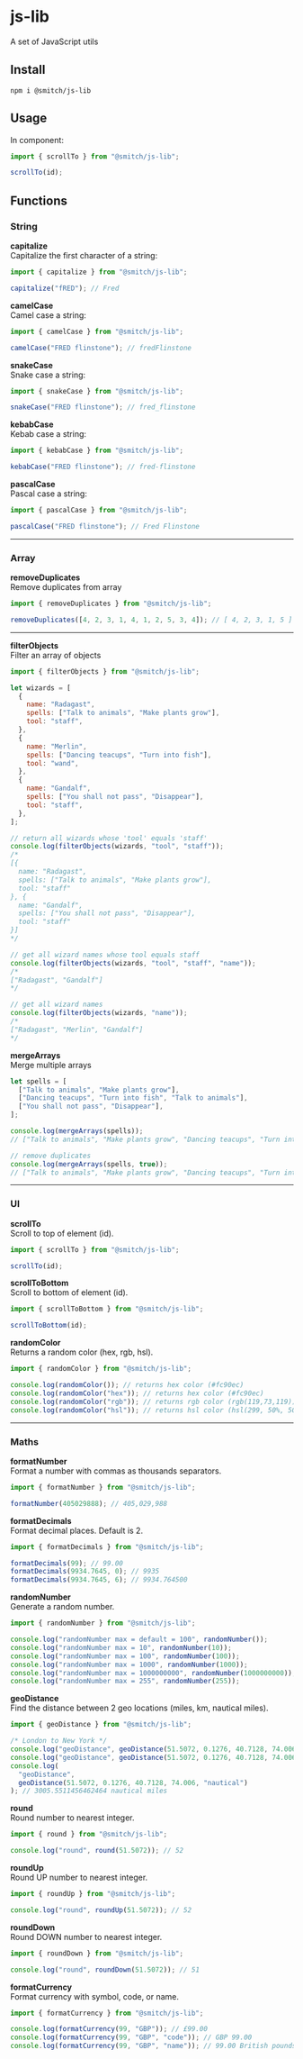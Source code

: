 # js-lib

A set of JavaScript utils

## Install

```shell
npm i @smitch/js-lib
```

## Usage

In component:

```js
import { scrollTo } from "@smitch/js-lib";

scrollTo(id);
```

## Functions

### String

**capitalize**  
Capitalize the first character of a string:

```js
import { capitalize } from "@smitch/js-lib";

capitalize("fRED"); // Fred
```

**camelCase**  
Camel case a string:

```js
import { camelCase } from "@smitch/js-lib";

camelCase("FRED flinstone"); // fredFlinstone
```

**snakeCase**  
Snake case a string:

```js
import { snakeCase } from "@smitch/js-lib";

snakeCase("FRED flinstone"); // fred_flinstone
```

**kebabCase**  
Kebab case a string:

```js
import { kebabCase } from "@smitch/js-lib";

kebabCase("FRED flinstone"); // fred-flinstone
```

**pascalCase**  
Pascal case a string:

```js
import { pascalCase } from "@smitch/js-lib";

pascalCase("FRED flinstone"); // Fred Flinstone
```

---

### Array

**removeDuplicates**  
Remove duplicates from array

```js
import { removeDuplicates } from "@smitch/js-lib";

removeDuplicates([4, 2, 3, 1, 4, 1, 2, 5, 3, 4]); // [ 4, 2, 3, 1, 5 ]
```

---

**filterObjects**  
Filter an array of objects

```js
import { filterObjects } from "@smitch/js-lib";

let wizards = [
  {
    name: "Radagast",
    spells: ["Talk to animals", "Make plants grow"],
    tool: "staff",
  },
  {
    name: "Merlin",
    spells: ["Dancing teacups", "Turn into fish"],
    tool: "wand",
  },
  {
    name: "Gandalf",
    spells: ["You shall not pass", "Disappear"],
    tool: "staff",
  },
];

// return all wizards whose 'tool' equals 'staff'
console.log(filterObjects(wizards, "tool", "staff"));
/*
[{
  name: "Radagast",
  spells: ["Talk to animals", "Make plants grow"],
  tool: "staff"
}, {
  name: "Gandalf",
  spells: ["You shall not pass", "Disappear"],
  tool: "staff"
}]
*/

// get all wizard names whose tool equals staff
console.log(filterObjects(wizards, "tool", "staff", "name"));
/*
["Radagast", "Gandalf"]
*/

// get all wizard names
console.log(filterObjects(wizards, "name"));
/*
["Radagast", "Merlin", "Gandalf"]
*/
```

**mergeArrays**  
Merge multiple arrays

```js
let spells = [
  ["Talk to animals", "Make plants grow"],
  ["Dancing teacups", "Turn into fish", "Talk to animals"],
  ["You shall not pass", "Disappear"],
];

console.log(mergeArrays(spells));
// ["Talk to animals", "Make plants grow", "Dancing teacups", "Turn into fish", "Talk to animals", "You shall not pass", "Disappear"]

// remove duplicates
console.log(mergeArrays(spells, true));
// ["Talk to animals", "Make plants grow", "Dancing teacups", "Turn into fish", "You shall not pass", "Disappear"]
```

---

### UI

**scrollTo**  
Scroll to top of element (id).

```js
import { scrollTo } from "@smitch/js-lib";

scrollTo(id);
```

**scrollToBottom**  
Scroll to bottom of element (id).

```js
import { scrollToBottom } from "@smitch/js-lib";

scrollToBottom(id);
```

**randomColor**  
Returns a random color (hex, rgb, hsl).

```js
import { randomColor } from "@smitch/js-lib";

console.log(randomColor()); // returns hex color (#fc90ec)
console.log(randomColor("hex")); // returns hex color (#fc90ec)
console.log(randomColor("rgb")); // returns rgb color (rgb(119,73,119))
console.log(randomColor("hsl")); // returns hsl color (hsl(299, 50%, 50%))
```

---

### Maths

**formatNumber**  
Format a number with commas as thousands separators.

```js
import { formatNumber } from "@smitch/js-lib";

formatNumber(405029888); // 405,029,988
```

**formatDecimals**  
Format decimal places. Default is 2.

```js
import { formatDecimals } from "@smitch/js-lib";

formatDecimals(99); // 99.00
formatDecimals(9934.7645, 0); // 9935
formatDecimals(9934.7645, 6); // 9934.764500
```

**randomNumber**  
Generate a random number.

```js
import { randomNumber } from "@smitch/js-lib";

console.log("randomNumber max = default = 100", randomNumber());
console.log("randomNumber max = 10", randomNumber(10));
console.log("randomNumber max = 100", randomNumber(100));
console.log("randomNumber max = 1000", randomNumber(1000));
console.log("randomNumber max = 1000000000", randomNumber(1000000000));
console.log("randomNumber max = 255", randomNumber(255));
```

**geoDistance**  
Find the distance between 2 geo locations (miles, km, nautical miles).

```js
import { geoDistance } from "@smitch/js-lib";

/* London to New York */
console.log("geoDistance", geoDistance(51.5072, 0.1276, 40.7128, 74.006)); // 3461.021586418985 miles
console.log("geoDistance", geoDistance(51.5072, 0.1276, 40.7128, 74.006, "km")); // 5569.9743239738755 km
console.log(
  "geoDistance",
  geoDistance(51.5072, 0.1276, 40.7128, 74.006, "nautical")
); // 3005.5511456462464 nautical miles
```

**round**  
Round number to nearest integer.

```js
import { round } from "@smitch/js-lib";

console.log("round", round(51.5072)); // 52
```

**roundUp**  
Round UP number to nearest integer.

```js
import { roundUp } from "@smitch/js-lib";

console.log("round", roundUp(51.5072)); // 52
```

**roundDown**  
Round DOWN number to nearest integer.

```js
import { roundDown } from "@smitch/js-lib";

console.log("round", roundDown(51.5072)); // 51
```

**formatCurrency**  
Format currency with symbol, code, or name.

```js
import { formatCurrency } from "@smitch/js-lib";

console.log(formatCurrency(99, "GBP")); // £99.00
console.log(formatCurrency(99, "GBP", "code")); // GBP 99.00
console.log(formatCurrency(99, "GBP", "name")); // 99.00 British pounds
```
